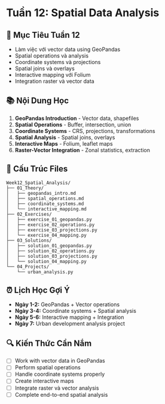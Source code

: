# Tuần 12: Spatial Data Analysis

## 🎯 Mục Tiêu Tuần 12

- Làm việc với vector data using GeoPandas
- Spatial operations và analysis
- Coordinate systems và projections
- Spatial joins và overlays
- Interactive mapping với Folium
- Integration raster và vector data

## 📚 Nội Dung Học

1. **GeoPandas Introduction** - Vector data, shapefiles
2. **Spatial Operations** - Buffer, intersection, union
3. **Coordinate Systems** - CRS, projections, transformations
4. **Spatial Analysis** - Spatial joins, overlays
5. **Interactive Maps** - Folium, leaflet maps
6. **Raster-Vector Integration** - Zonal statistics, extraction

## 📁 Cấu Trúc Files

```
Week12_Spatial_Analysis/
├── 01_Theory/
│   ├── geopandas_intro.md
│   ├── spatial_operations.md
│   ├── coordinate_systems.md
│   └── interactive_mapping.md
├── 02_Exercises/
│   ├── exercise_01_geopandas.py
│   ├── exercise_02_operations.py
│   ├── exercise_03_projections.py
│   └── exercise_04_mapping.py
├── 03_Solutions/
│   ├── solution_01_geopandas.py
│   ├── solution_02_operations.py
│   ├── solution_03_projections.py
│   └── solution_04_mapping.py
└── 04_Projects/
    └── urban_analysis.py
```

## ⏰ Lịch Học Gợi Ý

- **Ngày 1-2:** GeoPandas + Vector operations
- **Ngày 3-4:** Coordinate systems + Spatial analysis
- **Ngày 5-6:** Interactive mapping + Integration
- **Ngày 7:** Urban development analysis project

## 🔍 Kiến Thức Cần Nắm

- [ ] Work with vector data in GeoPandas
- [ ] Perform spatial operations
- [ ] Handle coordinate systems properly
- [ ] Create interactive maps
- [ ] Integrate raster và vector analysis
- [ ] Complete end-to-end spatial analysis
